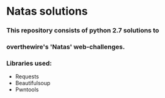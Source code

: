 # Natas solutions
### This repository consists of python 2.7 solutions to
### overthewire's 'Natas' web-challenges.
### 
### Libraries used:
- Requests
- Beautifulsoup
- Pwntools